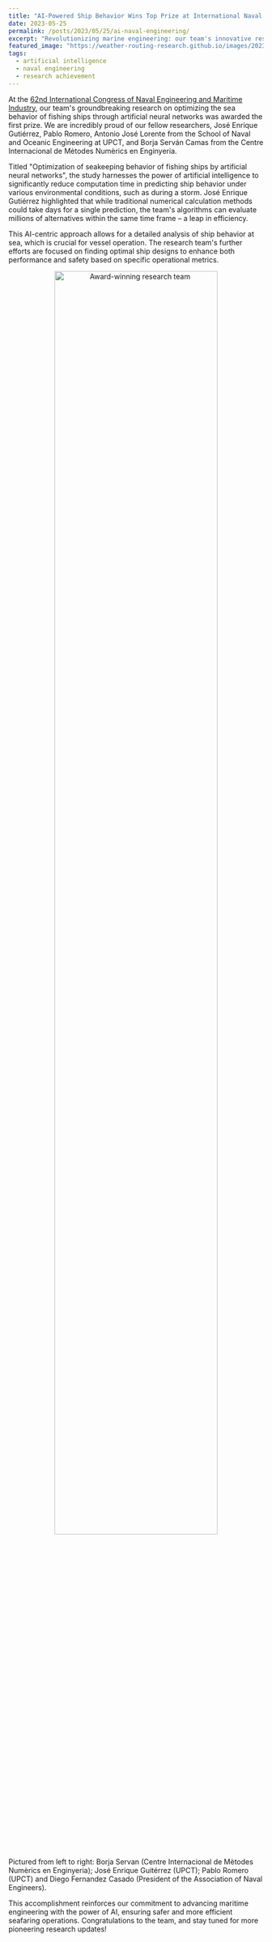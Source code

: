 ```yaml
---
title: "AI-Powered Ship Behavior Wins Top Prize at International Naval Engineering Congress"
date: 2023-05-25
permalink: /posts/2023/05/25/ai-naval-engineering/
excerpt: "Revolutionizing marine engineering: our team's innovative research using artificial intelligence for optimal ship behavior earns acclaim."
featured_image: "https://weather-routing-research.github.io/images/2023-05-25-award.jpg"
tags:
  - artificial intelligence
  - naval engineering
  - research achievement
---
```


At the [62nd International Congress of Naval Engineering and Maritime Industry](https://www.group.sener/evento/62-congreso-internacional-ingenieria-naval/), our team's groundbreaking research on optimizing the sea behavior of fishing ships through artificial neural networks was awarded the first prize. We are incredibly proud of our fellow researchers, José Enrique Gutiérrez, Pablo Romero, Antonio José Lorente from the School of Naval and Oceanic Engineering at UPCT, and Borja Serván Camas from the Centre Internacional de Mètodes Numèrics en Enginyeria.

Titled "Optimization of seakeeping behavior of fishing ships by artificial neural networks", the study harnesses the power of artificial intelligence to significantly reduce computation time in predicting ship behavior under various environmental conditions, such as during a storm. José Enrique Gutiérrez highlighted that while traditional numerical calculation methods could take days for a single prediction, the team's algorithms can evaluate millions of alternatives within the same time frame – a leap in efficiency.

This AI-centric approach allows for a detailed analysis of ship behavior at sea, which is crucial for vessel operation. The research team's further efforts are focused on finding optimal ship designs to enhance both performance and safety based on specific operational metrics.

<p align="center"><img src="{{ page.featured_image }}" alt="Award-winning research team" width="80%"/></p>

Pictured from left to right: Borja Servan (Centre Internacional de Mètodes Numèrics en Enginyeria); José Enrique Guitérrez (UPCT); Pablo Romero (UPCT) and Diego Fernandez Casado (President of the Association of Naval Engineers).

This accomplishment reinforces our commitment to advancing maritime engineering with the power of AI, ensuring safer and more efficient seafaring operations. Congratulations to the team, and stay tuned for more pioneering research updates!

